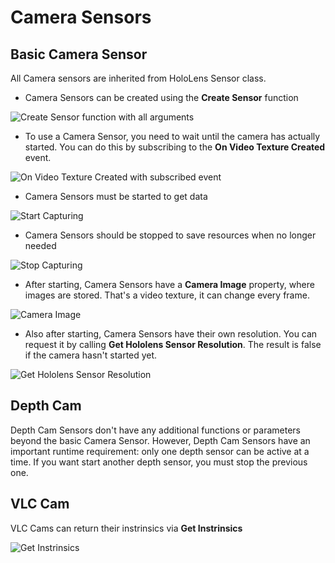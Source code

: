 # Camera Sensors

## Basic Camera Sensor

All Camera sensors are inherited from HoloLens Sensor class. 

- Camera Sensors can be created using the **Create Sensor** function

![Create Sensor function with all arguments](images/create-sensor.png)

- To use a Camera Sensor, you need to wait until the camera has actually started. You can do this by subscribing to the **On Video Texture Created** event.

 ![On Video Texture Created with subscribed event](images/on-video-texture-created.png)

- Camera Sensors must be started to get data

![Start Capturing](images/start-capturing.png)

- Camera Sensors should be stopped to save resources when no longer needed

![Stop Capturing](images/stop-capturing.png)

- After starting, Camera Sensors have a **Camera Image** property, where images are stored. That's a video texture, it can change every frame.

![Camera Image](images/camera-image.png)

- Also after starting, Camera Sensors have their own resolution. You can request it by calling **Get Hololens Sensor Resolution**. The result is false if the camera hasn't started yet.

![Get Hololens Sensor Resolution](images/get-hololens-sensor-resolution.png)

## Depth Cam

Depth Cam Sensors don't have any additional functions or parameters beyond the basic Camera Sensor. However, Depth Cam Sensors have an important runtime requirement: only one depth sensor can be active at a time. If you want start another depth sensor, you must stop the previous one.

## VLC Cam

VLC Cams can return their instrinsics via **Get Instrinsics**

![Get Instrinsics](images/get-intrinsics.png)
